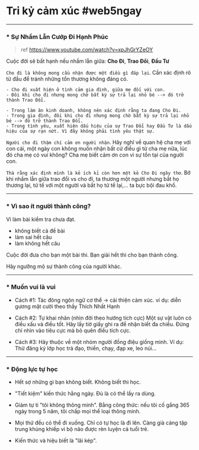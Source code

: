 # Tri kỷ cảm xúc #web5ngay
----
### * Sự Nhầm Lẫn Cướp Đi Hạnh Phúc

> ref https://www.youtube.com/watch?v=xpJhGrYZeOY

Cuộc đời sẽ bất hạnh nếu nhầm lẫn giữa: **Cho Đi**, **Trao Đổi**, **Đầu Tư**

`Cho đi là không mong cầu nhận được một điều gì đáp lại`. Cần xác định rõ từ đầu để tránh những tổn thương không đáng có.

	- Cho đi xuất hiện ở tình cảm gia đình, giữa mẹ đối với con.
	- Đôi khi cho đi nhưng mong chờ bất kỳ sự trả lại nhỏ bé --> đó trở thành Trao Đổi.

	- Trong làm ăn kinh doanh, không nên xác định rằng ta đang Cho Đi.
	- Trong gia đình, đôi khi cho đi nhưng mong chờ bất kỳ sự trả lại nhỏ bé --> đó trở thành Trao Đổi.
	- Trong tình yêu, xuất hiện dấu hiệu của sự Trao Đổi hay Đầu Tư là dấu hiệu của sự rạn nứt. Vì đây không phải tình yêu thật sự.

`Người cho đi thậm chí cảm ơn người nhận`. Hãy nghĩ về quan hệ cha mẹ với con cái, một ngày con không muốn nhận bất cứ điều gì từ cha mẹ nữa, lúc đó cha mẹ có vui không? Cha mẹ biết cảm ơn con vì sự tồn tại của người con.

`Thà rằng xác định mình là kẻ ích kỉ còn hơn một kẻ Cho Đi ngây thơ`. Bở khi nhầm lẫn giữa trao đổi vs cho đi, ta thương một người nhưng bắt họ thương lại, tử tế với một người và bắt họ tử tế lại,... ta bực bội đau khổ.

----
### * Vì sao ít người thành công?

Vì làm bài kiểm tra chưa đạt.
- không biết cả đề bài
- làm sai hết câu
- làm không hết câu

Cuộc đời đưa cho bạn một bài thi. Bạn giải hết thì cho bạn thành công.

Hãy ngưỡng mộ sự thành công của người khác.

----
### * Muốn vui là vui

- Cách #1: Tác đông ngôn ngữ cơ thể -> cải thiện cảm xúc.
ví dụ: diễn gương mặt cười theo thầy Thích Nhất Hạnh

- Cách #2: Tự khai nhãn (nhìn đời theo hướng tích cực)
Một sự vật luôn có điều xấu và điều tốt. Hãy lấy tiờ giấy ghi ra để nhận biết đa chiều. Đừng chỉ nhìn vào tiêu cực mà bỏ quên điều tích cực.

- Cách #3: Hãy thuộc về một nhóm người đồng điệu giống mình. Ví dụ: Thử đăng ký lớp học trà đạo, thiền, chạy, đạp xe, leo núi...
 
----
### * Động lực tự học

- Hết sợ những gì bạn không biết. Không biết thì học.
	
- "Tiết kiệm" kiến thức hằng ngày. Đủ là có thể lấy ra dùng.
	
- Giảm tự ti "tôi không thông minh". Bằng công thức: nếu tôi cố gắng 365 ngày trong 5 năm, tôi chấp mọi thể loại thông minh.
	
- Mọi thứ đều có thể đi xuống. Chỉ có tự học là đi lên. Càng già càng tập trung khủng khiếp vì bộ não được rèn luyện cả tuổi trẻ.

- Kiến thức và hiệu biết là "lãi kép".